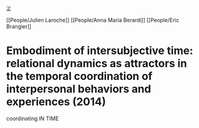[🇿](zotero://select/library/items/L2TABD2G)

[[People/Julien Laroche]] [[People/Anna Maria Berardi]] [[People/Eric Brangier]] 
# Embodiment of intersubjective time: relational dynamics as attractors in the temporal coordination of interpersonal behaviors and experiences (2014)

coordinating IN TIME

